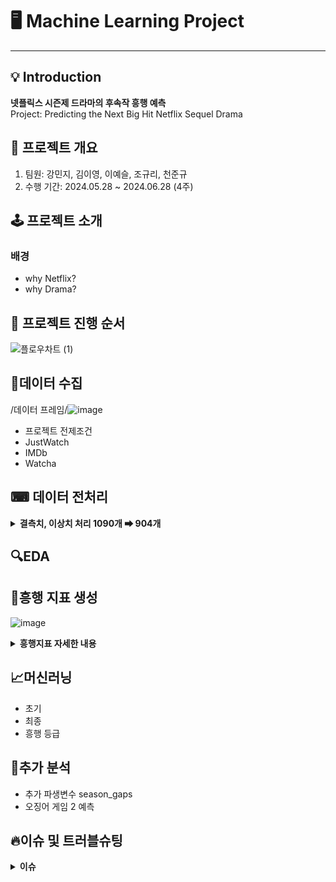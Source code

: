 # 🖥 Machine Learning Project
---
## 💡 Introduction
**넷플릭스 시즌제 드라마의 후속작 흥행 예측**  
Project: Predicting the Next Big Hit Netflix Sequel Drama

## 🎈 프로젝트 개요
1. 팀원: 강민지, 김이영, 이예슬, 조규리, 천준규
2. 수행 기간: 2024.05.28 \~ 2024.06.28 (4주)

## **🕹 프로젝트 소개**
### 배경
- why Netflix?
- why Drama?

## 📌 프로젝트 진행 순서
![플로우차트 (1)](https://github.com/ML-project-3/ML_project/assets/155655348/007df57f-8f62-4b23-9fed-230d74c56556)

## 📑데이터 수집
/데이터 프레임/![image](https://github.com/ML-project-3/ML_project/assets/155655348/ab643ec3-cec5-4766-8f92-c6ef9bc92a59)

- 프로젝트 전제조건
- JustWatch
- IMDb
- Watcha

## ⌨ 데이터 전처리
<details>
<summary><b> 결측치, 이상치 처리 1090개 ➡ 904개 </b></summary>
  
> **결측치** :
> IMDb
> 1. 연령 등급 보완: 넷플릭스 공식 자료를 참고하여 연령 등급 결측치 보완
> 2. 에피소드 별 평점 결측치 삭제: 드라마 시즌 1, 2의 에피소드 별 평점에 하나라도 결측치가 있을 시 제외
> 3. 한국 방영과의 괴리 해소: 외국에서는 방영했으나 한국에서 서비스하지 않은 경우 그 시즌만 삭제
> 4. 외전 삭제: 정식 시즌이 아니므로 제외
> Watcha
> 1. 평점 통합: 하나의 시즌을 파트 1, 파트 2로 구분한 경우 평균으로 처리
> 2. 결측치 보완 및 삭제:드라마 평점이 존재하지 않는 경우 제작 국가 별 중앙값으로 처리
>
> **이상치** :
> 드라마 간 평점과 인기의 불균형은 존재하지만 어떤 것이 이상치이고, 이상치가 아닌지 구분할 수 없음
> ➡ 대중의 의견을 존중하기 위해 이상치 제거는 하지 않음


  
</details>

## 🔍EDA


## 📝흥행 지표 생성
![image](https://github.com/ML-project-3/ML_project/assets/155655348/d1fdd8e0-d8b5-42a8-93dd-4933835cdd78)
<details>
<summary><b> 흥행지표 자세한 내용</b></summary>
  
> **가중치_참고** : 
>
> **계산식** : 
  
</details>

## 📈머신러닝
- 초기
- 최종
- 흥행 등급

## 👀추가 분석
- 추가 파생변수 season_gaps
- 오징어 게임 2 예측

  
## 🔥이슈 및 트러블슈팅

<details>
<summary><b> 이슈</b></summary>
  
> **문제** : 
>
> **해결** : 
  
</details>
